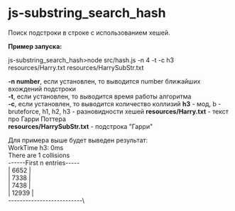 # js-substring_search_hash
Поиск подстроки в строке с использованием хешей.


**Пример запуска:**

js-substring_search_hash>node src/hash.js -n 4 -t -c h3 resources/Harry.txt resources/HarrySubStr.txt

**-n number**, если установлен, то выводится number ближайших вхождений подстроки\
**-t**, если установлен, то выводится время работы алгоритма\
**-c**, если установлен, то выводится количество коллизий
**h3** - мод, b - bruteforce, h1, h2, h3 - разновидности хешей
**resources/Harry.txt** - текст про Гарри Поттера\
**resources/HarrySubStr.txt** - подстрока "Гарри"

Для примера выше будет выведен результат:\
WorkTime h3: 0ms\
There are 1 collisions\
------First n entries-----\
|            6652           |\
|            7338           |\
|            7438           |\
|            12939           |\
--------------------------\

